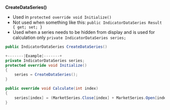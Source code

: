 **CreateDataSeries()**
* Used in ```protected override void Initialize()```
* Not used when something like this: ```public IndicatorDataSeries Result { get; set; }```
* Used when a series needs to be hidden from display and is used for calculation only ```private IndicatorDataSeries series;```
```cs
public IndicatorDataSeries CreateDataSeries()

+-------|Example|-------+
private IndicatorDataSeries series;
protected override void Initialize()
{
    series = CreateDataSeries();
}

public override void Calculate(int index)
{
    series[index] = (MarketSeries.Close[index] + MarketSeries.Open[index]) / 2;
}
```
